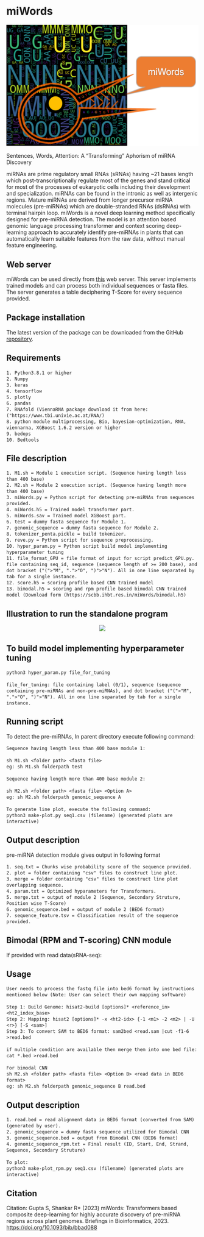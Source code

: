 # miWords

<p align="center">
  <img src="logo.png" />
</p>

Sentences, Words, Attention: A “Transforming” Aphorism of miRNA Discovery

miRNAs are prime regulatory small RNAs (sRNAs) having ~21 bases length which post-transcriptionally regulate most of the genes and stand critical for most of the processes of eukaryotic cells including their development and specialization. miRNAs can be found in the intronic as well as intergenic regions. Mature miRNAs are derived from longer precursor miRNA molecules (pre-miRNAs) which are double-stranded RNAs (dsRNAs) with terminal hairpin loop.
miWords is a novel deep learning method specifically designed for pre-miRNA detection. The model is an attention based genomic language processing transformer and context scoring deep-learning approach to accurately identify pre-miRNAs in plants that can automatically learn suitable features from the raw data, without manual feature engineering.


## Web server

miWords can be used directly from [this](https://scbb.ihbt.res.in/miWords) web server. This server implements trained models and can process both individual sequences or fasta files. The server generates a table deciphering T-Score for every sequence provided.


## Package installation

The latest version of the package can be downloaded from the GitHub [repository](https://github.com/SCBB-LAB/miWords).

## Requirements

```
1. Python3.8.1 or higher
2. Numpy
3. keras
4. tensorflow
5. plotly
6. pandas
7. RNAfold (ViennaRNA package download it from here: ("https://www.tbi.univie.ac.at/RNA/)
8. python module multiprocessing, Bio, bayesian-optimization, RNA, viennarna, XGBoost 1.6.2 version or higher
9. bedops
10. Bedtools
```

## File description

```
1. M1.sh = Module 1 execution script. (Sequence having length less than 400 base)
2. M2.sh = Module 2 execution script. (Sequence having length more than 400 base)
3. miWords.py = Python script for detecting pre-miRNAs from sequences provided.
4. miWords.h5 = Trained model transformer part.
5. miWords.sav = Trained model XGBoost part.
6. test = dummy fasta sequence for Module 1.
7. genomic_sequence = dummy fasta sequence for Module 2.
8. tokenizer_penta.pickle = build tokenizer.
9. reve.py = Python script for sequence preprocessing.
10. hyper_param.py = Python script build model implementing hyperparameter tuning
11. file_format_GPU = file format of input for script predict_GPU.py. file containing seq_id, sequence (sequence length of >= 200 base), and dot bracket ("(">"M", ".">"O", ")">"N"). All in one line separated by tab for a single instance.
12. score.h5 = scoring profile based CNN trained model
13. bimodal.h5 = scoring and rpm profile based bimodal CNN trained model (Download form (https://scbb.ihbt.res.in/miWords/bimodal.h5)
```

## Illustration to run the standalone program

<p align="center">
  <img src="Guide_miWords.png" />
</p>

## To build model implementing hyperparameter tuning

```
python3 hyper_param.py file_for_tuning

file_for_tuning: file containing label (0/1), sequence (sequence containing pre-miRNAs and non-pre-miRNAs), and dot bracket ("(">"M", ".">"O", ")">"N"). All in one line separated by tab for a single instance. 
```

## Running script

To detect the pre-miRNAs, In parent directory execute following command:
```
Sequence having length less than 400 base module 1:

sh M1.sh <folder path> <fasta file>
eg: sh M1.sh folderpath test

Sequence having length more than 400 base module 2:

sh M2.sh <folder path> <fasta file> <Option A>
eg: sh M2.sh folderpath genomic_sequence A

To generate line plot, execute the following command:
python3 make-plot.py seq1.csv (filename) (generated plots are interactive)
```

## Output description

pre-miRNA detection module gives output in following format 
```
1. seq.txt = Chunks wise probability score of the sequence provided.
2. plot = folder containing "csv" files to construct line plot.
3. merge = folder containing "csv" files to construct line plot overlapping sequence.
4. param.txt = Optimized hyparameters for Transformers.
5. merge.txt = output of module 2 (Sequence, Secondary Struture, Position wise T-Score)
6. genomic_sequence.bed = output of module 2 (BED6 format)
7. sequence_feature.tsv = Classification result of the sequence provided.
```

## Bimodal (RPM and T-scoring) CNN module

If provided with read data(sRNA-seq):

## Usage

```
User needs to process the fastq file into bed6 format by instructions mentioned below (Note: User can select their own mapping software)

Step 1: Build Genome: hisat2-build [options]* <reference_in> <ht2_index_base>
Step 2: Mapping: hisat2 [options]* -x <ht2-idx> {-1 <m1> -2 <m2> | -U <r>} [-S <sam>]
Step 3: To convert SAM to BED6 format: sam2bed <read.sam |cut -f1-6 >read.bed 

if multiple condition are available then merge them into one bed file: cat *.bed >read.bed

For bimodal CNN
sh M2.sh <folder path> <fasta file> <Option B> <read data in BED6 format>
eg: sh M2.sh folderpath genomic_sequence B read.bed
```

## Output description

```
1. read.bed = read alignment data in BED6 format (converted from SAM) (generated by user).
2. genomic_sequence = dummy fasta sequence utilized for Bimodal CNN
3. genomic_sequence.bed = output from Bimodal CNN (BED6 format)
4. genomic_sequence_rpm.txt = Final result (ID, Start, End, Strand, Sequence, Secondary Struture)

To plot:
python3 make-plot_rpm.py seq1.csv (filename) (generated plots are interactive)
```

## Citation

Citation: Gupta S, Shankar R* (2023) miWords: Transformers based composite deep-learning for highly accurate discovery of pre-miRNA regions across plant genomes. Briefings in Bioinformatics, 2023. https://doi.org/10.1093/bib/bbad088 
